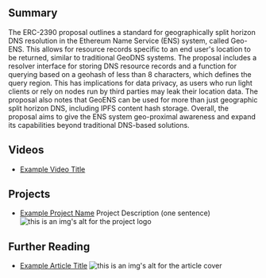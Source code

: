 ## Summary

The ERC-2390 proposal outlines a standard for geographically split horizon DNS resolution in the Ethereum Name Service (ENS) system, called Geo-ENS. This allows for resource records specific to an end user's location to be returned, similar to traditional GeoDNS systems. The proposal includes a resolver interface for storing DNS resource records and a function for querying based on a geohash of less than 8 characters, which defines the query region. This has implications for data privacy, as users who run light clients or rely on nodes run by third parties may leak their location data. The proposal also notes that GeoENS can be used for more than just geographic split horizon DNS, including IPFS content hash storage. Overall, the proposal aims to give the ENS system geo-proximal awareness and expand its capabilities beyond traditional DNS-based solutions.

## Videos

- [Example Video Title](https://www.youtube.com/watch?v=TDGq4aeevgY)

## Projects

- [Example Project Name](https://xxxx.xxx/xxxxx) Project Description (one sentence) ![this is an img's alt for the project logo](https://xxxx.xxx/project-logo.xxx)

## Further Reading

- [Example Article Title](https://xxxx.xxx/xxxxx) ![this is an img's alt for the article cover](https://xxxx.xxx/article-cover.xxx)

